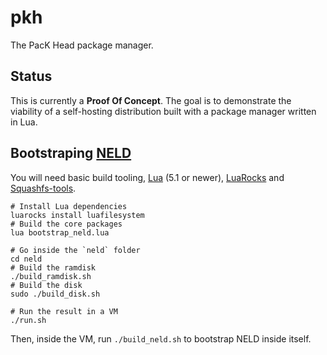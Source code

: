 # pkh
The PacK Head package manager.

## Status

This is currently a **Proof Of Concept**. The goal is to demonstrate the viability of a self-hosting distribution built with a package manager written in Lua.

## Bootstraping [NELD](https://github.com/Stilic/linux-os)

You will need basic build tooling, [Lua](https://www.lua.org) (5.1 or newer), [LuaRocks](https://luarocks.org) and [Squashfs-tools](https://github.com/plougher/squashfs-tools).

```
# Install Lua dependencies
luarocks install luafilesystem
# Build the core packages
lua bootstrap_neld.lua

# Go inside the `neld` folder
cd neld
# Build the ramdisk
./build_ramdisk.sh
# Build the disk
sudo ./build_disk.sh

# Run the result in a VM
./run.sh
```

Then, inside the VM, run `./build_neld.sh` to bootstrap NELD inside itself.
